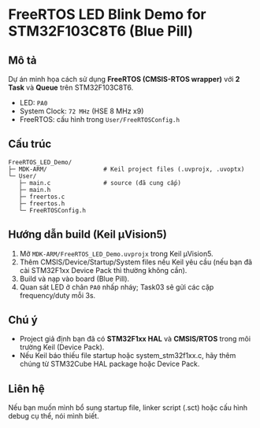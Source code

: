 # FreeRTOS LED Blink Demo for STM32F103C8T6 (Blue Pill)

## Mô tả
Dự án minh họa cách sử dụng **FreeRTOS (CMSIS-RTOS wrapper)** với **2 Task** và **Queue** trên STM32F103C8T6.
- LED: `PA0`
- System Clock: `72 MHz` (HSE 8 MHz x9)
- FreeRTOS: cấu hình trong `User/FreeRTOSConfig.h`

## Cấu trúc
```
FreeRTOS_LED_Demo/
├─ MDK-ARM/                # Keil project files (.uvprojx, .uvoptx)
└─ User/
   ├─ main.c               # source (đã cung cấp)
   ├─ main.h
   ├─ freertos.c
   ├─ freertos.h
   └─ FreeRTOSConfig.h
```

## Hướng dẫn build (Keil µVision5)
1. Mở `MDK-ARM/FreeRTOS_LED_Demo.uvprojx` trong Keil µVision5.
2. Thêm CMSIS/Device/Startup/System files nếu Keil yêu cầu (nếu bạn đã cài STM32F1xx Device Pack thì thường không cần).
3. Build và nạp vào board (Blue Pill).
4. Quan sát LED ở chân `PA0` nhấp nháy; Task03 sẽ gửi các cặp frequency/duty mỗi 3s.

## Chú ý
- Project giả định bạn đã có **STM32F1xx HAL** và **CMSIS/RTOS** trong môi trường Keil (Device Pack).
- Nếu Keil báo thiếu file startup hoặc system_stm32f1xx.c, hãy thêm chúng từ STM32Cube HAL package hoặc Device Pack.

## Liên hệ
Nếu bạn muốn mình bổ sung startup file, linker script (.sct) hoặc cấu hình debug cụ thể, nói mình biết.
